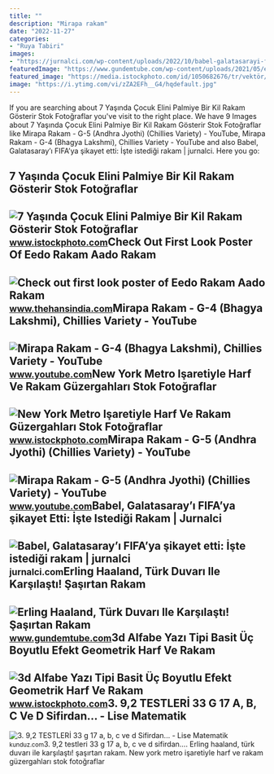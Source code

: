 ```yaml
---
title: ""
description: "Mirapa rakam"
date: "2022-11-27"
categories:
- "Ruya Tabiri"
images:
- "https://jurnalci.com/wp-content/uploads/2022/10/babel-galatasarayi-fifaya-sikayet-etti-iste-istedigi-rakam-G24b6EWW-780x470.jpg"
featuredImage: "https://www.gundemtube.com/wp-content/uploads/2021/05/erling-haaland-turk-duvari-ile-karsilasti-sasirtan-rakam-g7VXHmMY-1024x724.jpg"
featured_image: "https://media.istockphoto.com/id/1050682676/tr/vektör/3d-alfabe-yazı-tipi-basit-üç-boyutlu-efekt-geometrik-harf-ve-rakam-gölge-ile.jpg?s=170667a&amp;w=0&amp;k=20&amp;c=kxfLLGfV-D1WSsrOlt6rpsQqteeyL7TZFrI2a8c_ZZg="
image: "https://i.ytimg.com/vi/zZA2EFh__G4/hqdefault.jpg"
---
```


If you are searching about 7 Yaşında Çocuk Elini Palmiye Bir Kil Rakam Gösterir Stok Fotoğraflar you've visit to the right place. We have 9 Images about 7 Yaşında Çocuk Elini Palmiye Bir Kil Rakam Gösterir Stok Fotoğraflar like Mirapa Rakam - G-5 (Andhra Jyothi) (Chillies Variety) - YouTube, Mirapa Rakam - G-4 (Bhagya Lakshmi), Chillies Variety - YouTube and also Babel, Galatasaray’ı FIFA’ya şikayet etti: İşte istediği rakam | jurnalci. Here you go:

7 Yaşında Çocuk Elini Palmiye Bir Kil Rakam Gösterir Stok Fotoğraflar
---------------------------------------------------------------------

 ![7 Yaşında Çocuk Elini Palmiye Bir Kil Rakam Gösterir Stok Fotoğraflar](https://media.istockphoto.com/id/1125069630/tr/fotoğraf/7-yaşında-çocuk-elini-palmiye-bir-kil-rakam-gösterir.jpg?s=612x612&w=is&k=20&c=83T2OVsf9ioVGmSTnaLzhwvW4wztpztyuo9m1fFW_vI=) <small>www.istockphoto.com</small>Check Out First Look Poster Of Eedo Rakam Aado Rakam
----------------------------------------------------

 ![Check out first look poster of Eedo Rakam Aado Rakam](https://assets.thehansindia.com/hansindia-bucket/1811_Raj-Tarun.jpg) <small>www.thehansindia.com</small>Mirapa Rakam - G-4 (Bhagya Lakshmi), Chillies Variety - YouTube
---------------------------------------------------------------

 ![Mirapa Rakam - G-4 (Bhagya Lakshmi), Chillies Variety - YouTube](https://i.ytimg.com/vi/LvaZNnCTya4/hqdefault.jpg) <small>www.youtube.com</small>New York Metro Işaretiyle Harf Ve Rakam Güzergahları Stok Fotoğraflar
---------------------------------------------------------------------

 ![New York Metro Işaretiyle Harf Ve Rakam Güzergahları Stok Fotoğraflar](https://media.istockphoto.com/id/679915124/tr/fotoğraf/new-york-metro-işaretiyle-harf-ve-rakam-güzergahları.jpg?s=170667a&w=0&k=20&c=CXkLXQEGy08u3OBcbL-mhv5Ku84r-Aj1cFK1b-9ICEY=) <small>www.istockphoto.com</small>Mirapa Rakam - G-5 (Andhra Jyothi) (Chillies Variety) - YouTube
---------------------------------------------------------------

 ![Mirapa Rakam - G-5 (Andhra Jyothi) (Chillies Variety) - YouTube](https://i.ytimg.com/vi/zZA2EFh__G4/hqdefault.jpg) <small>www.youtube.com</small>Babel, Galatasaray’ı FIFA’ya şikayet Etti: İşte Istediği Rakam | Jurnalci
-------------------------------------------------------------------------

 ![Babel, Galatasaray’ı FIFA’ya şikayet etti: İşte istediği rakam | jurnalci](https://jurnalci.com/wp-content/uploads/2022/10/babel-galatasarayi-fifaya-sikayet-etti-iste-istedigi-rakam-G24b6EWW-780x470.jpg) <small>jurnalci.com</small>Erling Haaland, Türk Duvarı Ile Karşılaştı! Şaşırtan Rakam
----------------------------------------------------------

 ![Erling Haaland, Türk Duvarı Ile Karşılaştı! Şaşırtan Rakam](https://www.gundemtube.com/wp-content/uploads/2021/05/erling-haaland-turk-duvari-ile-karsilasti-sasirtan-rakam-g7VXHmMY-1024x724.jpg) <small>www.gundemtube.com</small>3d Alfabe Yazı Tipi Basit Üç Boyutlu Efekt Geometrik Harf Ve Rakam
------------------------------------------------------------------

 ![3d Alfabe Yazı Tipi Basit Üç Boyutlu Efekt Geometrik Harf Ve Rakam](https://media.istockphoto.com/id/1050682676/tr/vektör/3d-alfabe-yazı-tipi-basit-üç-boyutlu-efekt-geometrik-harf-ve-rakam-gölge-ile.jpg?s=170667a&w=0&k=20&c=kxfLLGfV-D1WSsrOlt6rpsQqteeyL7TZFrI2a8c_ZZg=) <small>www.istockphoto.com</small>3. 9,2 TESTLERİ 33 G 17 A, B, C Ve D Sifirdan... - Lise Matematik
-----------------------------------------------------------------

 ![3. 9,2 TESTLERİ 33 g 17 a, b, c ve d Sifirdan... - Lise Matematik](https://media.kunduz.com/media/question/raw/20211207175041984884-256235.jpg?h=512) <small>kunduz.com</small>3\. 9,2 testleri̇ 33 g 17 a, b, c ve d sifirdan.... Erling haaland, türk duvarı ile karşılaştı! şaşırtan rakam. New york metro işaretiyle harf ve rakam güzergahları stok fotoğraflar
